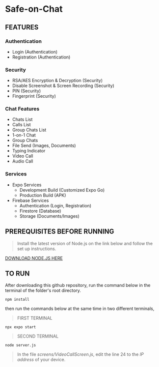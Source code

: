 # Safe-on-Chat 
<!-- ![developer](https://img.shields.io/badge/Developed%20By%20%3A-Ijerson%20Lastimosa-green) -->

## FEATURES

### Authentication
* Login (Authentication)
* Registration (Authentication)

### Security
* RSA/AES Encryption & Decryption (Security)
* Disable Screenshot & Screen Recording (Security)
* PIN (Security)
* Fingerprint (Security)

### Chat Features
* Chats List
* Calls List
* Group Chats List
* 1-on-1 Chat 
* Group Chats
* File Send (Images, Documents)
* Typing Indicator
* Video Call 
* Audio Call

### Services
* Expo Services
    * Development Build (Customized Expo Go)
    * Production Build (APK)
* Firebase Services 
    * Authentication (Login, Registration) 
    * Firestore (Database)
    * Storage (Documents/Images)


## PREREQUISITES BEFORE RUNNING 
> Install the latest version of Node.js on the link below and follow the set up instructions.

[DOWNLOAD NODE.JS HERE](https://nodejs.org/en/download/prebuilt-binaries)

## TO RUN
After downloading this github repository, run the command below in the terminal of the folder's root directory.

```
npm install
```

then run the commands below at the same time in two different terminals,


> FIRST TERMINAL
```
npx expo start
```
>SECOND TERMINAL

```
node server.js
```

>In the file _screens/VideoCallScreen.js_, edit the line 24 to the _IP address_ of your device.





